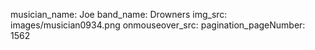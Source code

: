 musician_name: Joe
band_name: Drowners
img_src: images/musician0934.png
onmouseover_src: 
pagination_pageNumber: 1562
